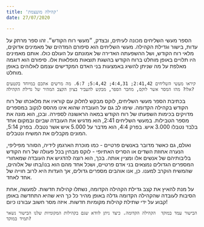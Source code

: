 ```yaml
---
title: 'קהילה מועצמת'
date: 27/07/2020

---
```


הספר מעשי השליחים מכונה לעיתים, ובצדק, ״מעשי רוח הקודש״. זהו ספר מרתק על עדות, בישור וגדילת הקהילה. מעשי השליחים הוא סיפורם המדהים של מאמינים אדוקים, מלאי רוח הקודש, ושל ההשפעתה האדירה של אמונתם על העולם כולו. אותם מאמינים היו תלויים באופן מוחלט ברוח הקודש בהשגת תוצאות מופלאות אלו. סיפורם הוא דוגמה מאלפת על מה שניתן להשיג באמצעות בני האדם המקדישים עצמם לאלוהים באופן מוחלט.

`קיראו מעשי השליחים 2:41,42; 4:4,31; 5:4,42; 6:7. מה מרשים אתכם במיוחד בקטעים אלו? מהו המסר אשר לוקס, מחבר הספר, מבקש להעביר בציון הקצב המהיר של גדילת הקהילה?`

בכתיבת הספר מעשי השליחים, לוקס מבקש לחלוק עם קוראיו את מלאכתו של רוח הקודש בקהילה הקדומה. שימו לב גם על העובדה שהוא אינו מהסס לנקוב במספרים מדויקים בכימות השפעתו של רוח הקודש במאה הראשונה לספירה. ובכן, הוא מונה את מספר הטבילות. במעשי השליחים 2:41, הוא מדגיש את העובדה שביום ובמקום אחד בלבד נטבלו 3.000 איש. בפרק 4:4, הוא מדבר על 5.000 איש אשר נטבלו. בפרק 5:14, המונים מקבלים את המשיח ונטבלים.

ואולם, גם כאשר מדובר באנשים פרטיים - כמו מוכרת הארגמן לידיה, הסוהר מפיליפי, הנערה אחוזת השדים או הסריס האתיופי - לוקס מבחין בכל פעולה של רוח הקודש בליבותיהם של אנשים אלו ומציין אותה. בכך, הוא רוצה להדגיש את העובדה שמאחורי המספרים הגדולים נמצאים בני אדם פרטיים, ושכל אחד מהם הוא בנו/בתו של אלוהים, שהמשיח הוקרב למענו. כן, אנו אוהבים מספרים גדולים, אך העדות היא לרוב חוייה של אחד לאחד.

על מנת להאיץ את קצב גדילת הקהילה הקדומה, נשתלו קהילות חדשות. למעשה, אחת הסיבות לעובדה שהקהילה הקדומה גדלה באופן מהיר כל כך היא שהיא התחדשה באופן קבוע על ידי שתילת קהילות מקומיות חדשות. איזה מסר חשוב עבורנו כיום!

`הבישור עמד במוקד  הקהילה הקדומה. כיצד ניתן לוודא שגם בקהילות המקומיות שלנו הבישור נשאר תמיד במוקד?`